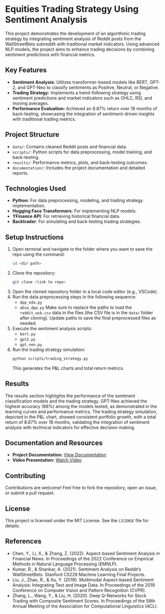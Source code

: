 # Equities Trading Strategy Using Sentiment Analysis

This project demonstrates the development of an algorithmic trading strategy by integrating sentiment analysis of Reddit posts from the WallStreetBets subreddit with traditional market indicators. Using advanced NLP models, the project aims to enhance trading decisions by combining sentiment predictions with financial metrics.

## Key Features
- **Sentiment Analysis:** Utilizes transformer-based models like BERT, GPT-2, and GPT-Neo to classify sentiments as Positive, Neutral, or Negative.
- **Trading Strategy:** Implements a trend-following strategy using sentiment predictions and market indicators such as OHLC, RSI, and moving averages.
- **Performance Evaluation:** Achieved an 8.87% return over 18 months of back-testing, showcasing the integration of sentiment-driven insights with traditional trading metrics.

## Project Structure
- `data/`: Contains cleaned Reddit posts and financial data.
- `scripts/`: Python scripts for data preprocessing, model training, and back-testing.
- `results/`: Performance metrics, plots, and back-testing outcomes.
- `documentation/`: Includes the project documentation and detailed reports.

## Technologies Used
- **Python**: For data preprocessing, modeling, and trading strategy implementation.
- **Hugging Face Transformers**: For implementing NLP models.
- **YFinance API**: For retrieving historical financial data.
- **Backtrader**: For simulating and back-testing trading strategies.

## Setup Instructions
1. Open terminal and navigate to the folder where you want to save the repo using the command:
   ```bash
   cd <dir path>
   ```
2. Clone the repository:
   ```bash
   git clone <link to repo>
   ```
3. Open the cloned repository folder in a local code editor (e.g., VSCode).
4. Run the data preprocessing steps in the following sequence:
   - `dpp_eda.py`
   - `absa_dpp.py`
   Make sure to replace the paths to load the `reddit_wsb.csv` data in the files (the CSV file is in the `data/` folder after cloning). Update paths to save the final preprocessed files as needed.
5. Execute the sentiment analysis scripts:
   - `bert.py`
   - `gpt2.py`
   - `gpt_neo.py`
6. Run the trading strategy simulation:
   ```bash
   python scripts/trading_strategy.py
   ```
   This generates the P&L charts and total return metrics.

## Results

The results section highlights the performance of the sentiment classification models and the trading strategy. GPT-Neo achieved the highest accuracy (88%) among the models tested, as demonstrated in the learning curves and performance metrics. The trading strategy simulation, depicted in the P&L chart, showed consistent portfolio growth, with a total return of 8.87% over 18 months, validating the integration of sentiment analysis with technical indicators for effective decision-making.

## Documentation and Resources
- **Project Documentation:** [View Documentation](./documentation/project_report.pdf)
- **Video Presentation:** [Watch Video](./documentation/Presentation_Video.mp4)

## Contributing
Contributions are welcome! Feel free to fork the repository, open an issue, or submit a pull request.

## License
This project is licensed under the MIT License. See the `LICENSE` file for details.

## References
- Chen, Y., Li, X., & Zhang, Z. (2022). Aspect-based Sentiment Analysis in Financial News. In Proceedings of the 2022 Conference on Empirical Methods in Natural Language Processing (EMNLP).
- Kumar, R., & Shankar, A. (2021). Sentiment Analysis on Reddit’s WallStreetBets. Stanford CS229 Machine Learning Final Projects.
- Liu, J., Zhao, R., & Xu, Y. (2019). Multimodal Aspect-based Sentiment Analysis: Integrating Text and Image Data. In Proceedings of the 2019 Conference on Computer Vision and Pattern Recognition (CVPR).
- Zhang, L., Wang, Y., & Liu, H. (2020). Deep Q-Networks for Stock Trading with Composite Sentiment Scores. In Proceedings of the 58th Annual Meeting of the Association for Computational Linguistics (ACL).

